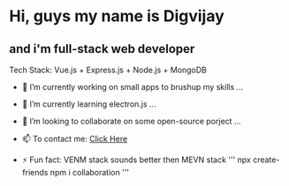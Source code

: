 
# Hi, guys my name is Digvijay
## and i'm full-stack web developer

Tech Stack: Vue.js + Express.js + Node.js + MongoDB


- 🔭 I’m currently working on small apps to brushup my skills ...
- 🌱 I’m currently learning electron.js ...
- 👯 I’m looking to collaborate on some open-source porject ...

- 📫 To contact me: [Click Here](https://pulsatingbirds.com)
- ⚡ Fun fact: VENM stack sounds better then MEVN stack 
'''
npx create-friends <some-one-who-code>
npm i collaboration
'''

